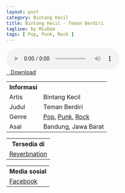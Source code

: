 ```yaml
---
layout: post
category: Bintang Kecil
title: Bintang Kecil - Teman Berdiri
tagline: by MixDom
tags: [ Pop, Punk, Rock ]
---
```


<audio class='js-player' style="--plyr-color-main: #212121;" controls>
<source src="https://drive.google.com/uc?authuser=0&id=14EaxsAqfCDXd4XpWwEiQnTRuffBEGnJh&export=download" type="audio/mp3">
</audio>

<!--more-->

<div class="post-button text-center">
<a target="_blank" class="btn" href="https://drive.google.com/uc?authuser=0&id=14EaxsAqfCDXd4XpWwEiQnTRuffBEGnJh&export=download">
<i class="fa fa-caret-down" aria-hidden="true"></i>&nbsp; &nbsp;Download
</a>
</div>

<table>
<tr>
<th>Informasi</th>
<th></th>
</tr>
<tr>
<td>Artis</td>
<td>Bintang Kecil</td>
</tr>
<tr>
<td>Judul</td>
<td>Teman Berdiri</td>
</tr>
<tr>
<td>Genre</td>
<td><a href="/tag/#/Pop">Pop</a>, <a href="/tag/#/Punk">Punk</a>, <a href="/tag/#/Rock">Rock</a></td>
</tr>
<tr>
<td>Asal</td>
<td>Bandung, Jawa Barat</td>
</tr>
</table>

<table>
<tr>
<th>Tersedia di</th>
</tr>
<tr>
<td><a href="https://www.reverbnation.com/bintangkecil" target="_blank">Reverbnation</a></td>
</tr>
</table>

<table>
<tr>
<th>Media sosial</th>
</tr>
<tr>
<td><a href="https://facebook.com/100063795786698/" target="_blank">Facebook</a></td>
</tr>
</table>
